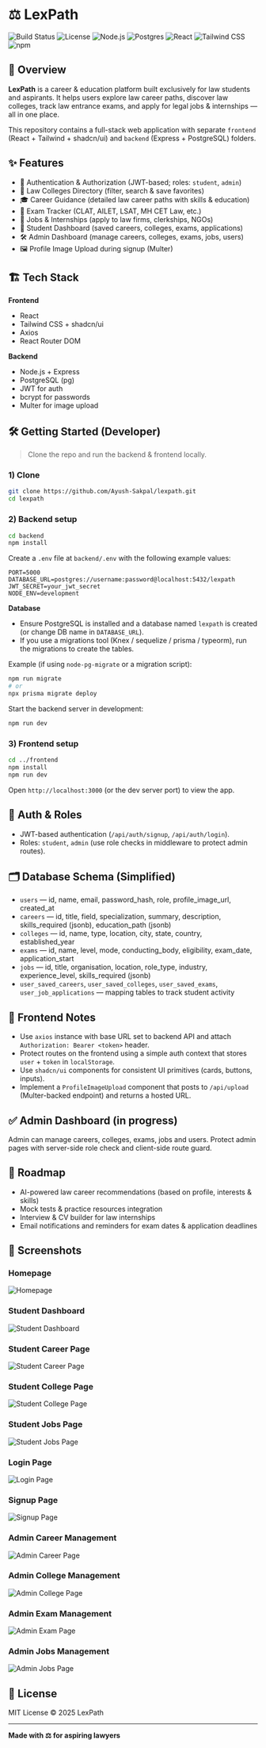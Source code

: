 # ⚖️ LexPath

![Build Status](https://img.shields.io/badge/build-passing-brightgreen) ![License](https://img.shields.io/badge/license-MIT-blue) ![Node.js](https://img.shields.io/badge/node-%3E%3D14-339933) ![Postgres](https://img.shields.io/badge/postgres-%3E%3D12-336791) ![React](https://img.shields.io/badge/react-%5E18-61DAFB) ![Tailwind CSS](https://img.shields.io/badge/tailwindcss-%5E3-38B2AC) ![npm](https://img.shields.io/badge/npm-%3E%3D8-CB3837)

## 🚀 Overview

**LexPath** is a career & education platform built exclusively for law students and aspirants. It helps users explore law career paths, discover law colleges, track law entrance exams, and apply for legal jobs & internships — all in one place.

This repository contains a full-stack web application with separate `frontend` (React + Tailwind + shadcn/ui) and `backend` (Express + PostgreSQL) folders.

## ✨ Features

* 🔐 Authentication & Authorization (JWT-based; roles: `student`, `admin`)
* 🏫 Law Colleges Directory (filter, search & save favorites)
* 🎓 Career Guidance (detailed law career paths with skills & education)
* 📝 Exam Tracker (CLAT, AILET, LSAT, MH CET Law, etc.)
* 💼 Jobs & Internships (apply to law firms, clerkships, NGOs)
* 📌 Student Dashboard (saved careers, colleges, exams, applications)
* 🛠 Admin Dashboard (manage careers, colleges, exams, jobs, users)
* 🖼 Profile Image Upload during signup (Multer)

## 🏗 Tech Stack

**Frontend**

* React
* Tailwind CSS + shadcn/ui
* Axios
* React Router DOM

**Backend**

* Node.js + Express
* PostgreSQL (pg)
* JWT for auth
* bcrypt for passwords
* Multer for image upload

## 🛠 Getting Started (Developer)

> Clone the repo and run the backend & frontend locally.

### 1) Clone

```bash
git clone https://github.com/Ayush-Sakpal/lexpath.git
cd lexpath
```

### 2) Backend setup

```bash
cd backend
npm install
```

Create a `.env` file at `backend/.env` with the following example values:

```
PORT=5000
DATABASE_URL=postgres://username:password@localhost:5432/lexpath
JWT_SECRET=your_jwt_secret
NODE_ENV=development
```

**Database**

* Ensure PostgreSQL is installed and a database named `lexpath` is created (or change DB name in `DATABASE_URL`).
* If you use a migrations tool (Knex / sequelize / prisma / typeorm), run the migrations to create the tables.

Example (if using `node-pg-migrate` or a migration script):

```bash
npm run migrate
# or
npx prisma migrate deploy
```

Start the backend server in development:

```bash
npm run dev
```

### 3) Frontend setup

```bash
cd ../frontend
npm install
npm run dev
```

Open `http://localhost:3000` (or the dev server port) to view the app.

## 🔐 Auth & Roles

* JWT-based authentication (`/api/auth/signup`, `/api/auth/login`).
* Roles: `student`, `admin` (use role checks in middleware to protect admin routes).

## 🗂 Database Schema (Simplified)

* `users` — id, name, email, password_hash, role, profile_image_url, created_at
* `careers` — id, title, field, specialization, summary, description, skills_required (jsonb), education_path (jsonb)
* `colleges` — id, name, type, location, city, state, country, established_year
* `exams` — id, name, level, mode, conducting_body, eligibility, exam_date, application_start
* `jobs` — id, title, organisation, location, role_type, industry, experience_level, skills_required (jsonb)
* `user_saved_careers`, `user_saved_colleges`, `user_saved_exams`, `user_job_applications` — mapping tables to track student activity

## 🧩 Frontend Notes

* Use `axios` instance with base URL set to backend API and attach `Authorization: Bearer <token>` header.
* Protect routes on the frontend using a simple auth context that stores `user` + `token` in `localStorage`.
* Use `shadcn/ui` components for consistent UI primitives (cards, buttons, inputs).
* Implement a `ProfileImageUpload` component that posts to `/api/upload` (Multer-backed endpoint) and returns a hosted URL.

## ✅ Admin Dashboard (in progress)

Admin can manage careers, colleges, exams, jobs and users. Protect admin pages with server-side role check and client-side route guard.

## 🔮 Roadmap

* AI-powered law career recommendations (based on profile, interests & skills)
* Mock tests & practice resources integration
* Interview & CV builder for law internships
* Email notifications and reminders for exam dates & application deadlines

## 📸 Screenshots

### Homepage
![Homepage](client/src/assets/homepage1.png)

### Student Dashboard
![Student Dashboard](client/src/assets/studentdashboard.png)

### Student Career Page
![Student Career Page](client/src/assets/studentCareerspage.png)

### Student College Page
![Student College Page](client/src/assets/studentCollegepage.png)

### Student Jobs Page
![Student Jobs Page](client/src/assets/studentJobspage.png)

### Login Page
![Login Page](client/src/assets/loginpage.png)

### Signup Page
![Signup Page](client/src/assets/signuppage.png)

### Admin Career Management
![Admin Career Page](client/src/assets/adminCareerspage.png)

### Admin College Management
![Admin College Page](client/src/assets/adminCollegespage.png)

### Admin Exam Management
![Admin Exam Page](client/src/assets/adminExamspage.png)

### Admin Jobs Management
![Admin Jobs Page](client/src/assets/adminJobspage.png)

## 🧾 License

MIT License © 2025 LexPath

---

**Made with ⚖️ for aspiring lawyers**
